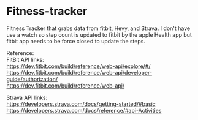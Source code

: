 # Fitness-tracker
Fitness Tracker that grabs data from fitbit, Hevy, and Strava. I don't have use a watch so step count is updated to fitbit by the apple Health app but fitbit app needs to be force closed to update the steps. 


Reference:  
FitBit API links:  
https://dev.fitbit.com/build/reference/web-api/explore/#/  
https://dev.fitbit.com/build/reference/web-api/developer-guide/authorization/  
https://dev.fitbit.com/build/reference/web-api/  
  
Strava API links:  
https://developers.strava.com/docs/getting-started/#basic  
https://developers.strava.com/docs/reference/#api-Activities  



